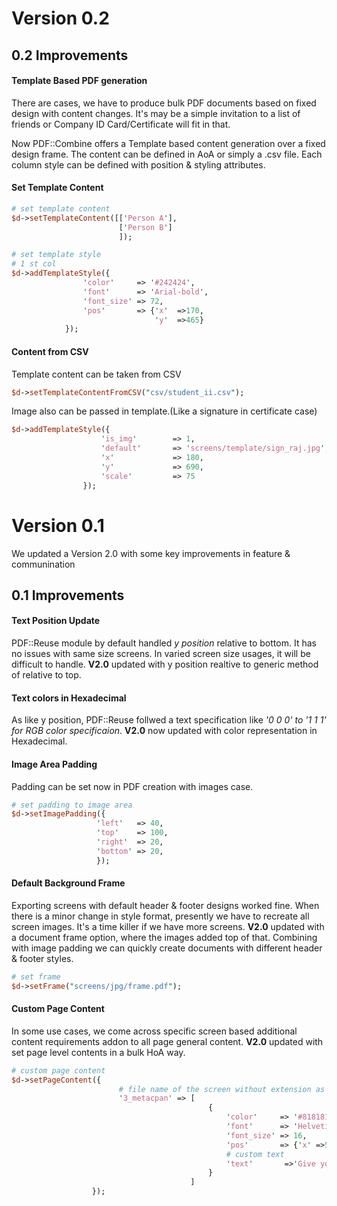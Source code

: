 # Version 0.2

## 0.2 Improvements

#### Template Based PDF generation
There are cases, we have to produce bulk PDF documents based on fixed design with content changes. It's may be a simple invitation to a list of friends or Company ID Card/Certificate will fit in that. 

Now PDF::Combine offers a Template based content generation over a fixed design frame. The content can be defined in AoA or simply a .csv file. Each column style can be defined with position & styling attributes.

#### Set Template Content
```perl
# set template content
$d->setTemplateContent([['Person A'],
                        ['Person B']
                        ]);

# set template style         
# 1 st col
$d->addTemplateStyle({            
                'color'     => '#242424',                        
                'font'      => 'Arial-bold',
                'font_size' => 72,
                'pos'       => {'x'  =>170,
                                'y'  =>465}
            });
```
#### Content from CSV
Template content can be taken from CSV
```perl
$d->setTemplateContentFromCSV("csv/student_ii.csv");
``` 
Image also can be passed in template.(Like a signature in certificate case)
```perl
$d->addTemplateStyle({       
                    'is_img'        => 1,
                    'default'       => 'screens/template/sign_raj.jpg',
                    'x'             => 180,
                    'y'             => 690,
                    'scale'         => 75
                });
```

# Version 0.1
We updated a Version 2.0 with some key improvements in feature & communination

## 0.1 Improvements
#### Text Position Update
PDF::Reuse module by default handled _y position_ relative to bottom. It has no issues with same size screens. In varied screen size usages, it will be difficult to handle. **V2.0** updated with y position realtive to generic method of relative to top.
#### Text colors in Hexadecimal
As like y position, PDF::Reuse follwed a text specification like _'0 0 0' to '1 1 1' for RGB color specificaion_. **V2.0** now updated with color representation in Hexadecimal.
#### Image Area Padding
Padding can be set now in PDF creation with images case.
```perl
# set padding to image area
$d->setImagePadding({
                   'left'   => 40,
                   'top'    => 100,
                   'right'  => 20,
                   'bottom' => 20,
                   });
```
#### Default Background Frame
Exporting screens with default header & footer designs worked fine. When there is a minor change in style format, presently we have to recreate all screen images. It's a time killer if we have more screens. **V2.0** updated with a document frame option, where the images added top of that. Combining with image padding we can quickly create documents with different header & footer styles.
```perl
# set frame        
$d->setFrame("screens/jpg/frame.pdf");
```
#### Custom Page Content
In some use cases, we come across specific screen based additional content requirements addon to all page general content. **V2.0** updated with set page level contents in a bulk HoA way.

```perl
# custom page content
$d->setPageContent({
                        # file name of the screen without extension as a key
                        '3_metacpan' => [   
                                            {
                                                'color'     => '#818181',
                                                'font'      => 'Helvetica',
                                                'font_size' => 16,
                                                'pos'       => {'x' =>520,'y' =>415},
                                                # custom text
                                                'text'       =>'Give your search here...',
                                            }
                                        ]
                  });
```

